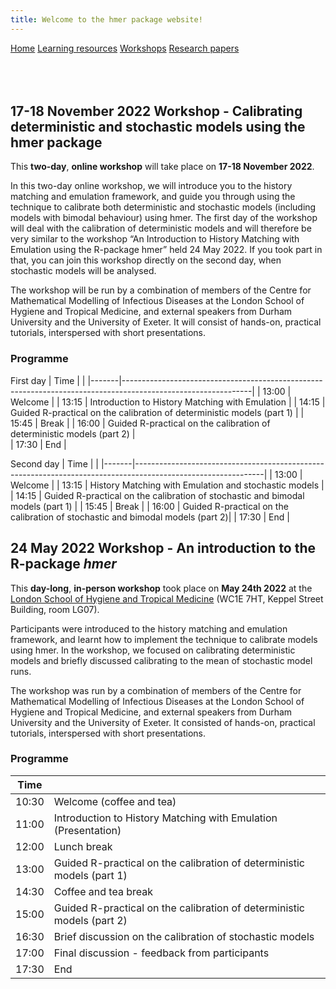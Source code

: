 ```yaml
---
title: Welcome to the hmer package website!
---
```


<div class="navbar">
  <a href="index.html">Home</a>
  <a href="learning_resources.html">Learning resources</a>
  <a href="24may2022workshop.html" class="active">Workshops</a>
  <a href="papers.html">Research papers</a>
</div>

<br>

<br>

<br>

## 17-18 November 2022 Workshop - Calibrating deterministic and stochastic models using the hmer package

This **two-day**, **online workshop** will take place on **17-18 November 2022**. 

In this two-day online workshop, we will introduce you to the history matching and emulation framework, and guide you through using the technique to calibrate both deterministic and stochastic models (including models with bimodal behaviour) using hmer. The first day of the workshop will deal with the calibration of deterministic models and will therefore be very similar to the workshop “An Introduction to History Matching with Emulation using the R-package hmer” held 24 May 2022. If you took part in that, you can join this workshop directly on the second day, when stochastic models will be analysed.

The workshop will be run by a combination of members of the  Centre for Mathematical Modelling of Infectious Diseases  at the London School of Hygiene and Tropical Medicine, and external speakers from Durham University and the University of Exeter. It will consist of hands-on, practical tutorials, interspersed with short presentations.

### Programme 

First day
| Time  |                                                                                                              |
|-------|--------------------------------------------------------------------------------------------------------------|
| 13:00 | Welcome                                      |
| 13:15 | Introduction to History Matching with Emulation                                       |
| 14:15 | Guided R-practical on the calibration of deterministic models (part 1)              |
| 15:45 | Break              |
| 16:00 | Guided R-practical on the calibration of deterministic models (part 2)                                       |                                      
| 17:30 | End                                                                                                     |

Second day
| Time  |                                                                                                              |
|-------|--------------------------------------------------------------------------------------------------------------|
| 13:00 | Welcome                                      |
| 13:15 | History Matching with Emulation and stochastic models                                      |
| 14:15 | Guided R-practical on the calibration of stochastic and bimodal models (part 1)              |
| 15:45 | Break              |
| 16:00 | Guided R-practical on the calibration of  stochastic and bimodal models (part 2)|
| 17:30 | End   |                                                                                               

## 24 May 2022 Workshop - An introduction to the R-package _hmer_

This **day-long**, **in-person workshop** took place on **May 24th 2022** at the [London School of Hygiene and Tropical Medicine](https://www.lshtm.ac.uk/aboutus/contact/location) (WC1E 7HT, Keppel Street Building, room LG07). 

Participants were introduced to the history matching and emulation framework, and learnt how to implement the technique to calibrate models using hmer. In the workshop, we focused on calibrating deterministic models and briefly discussed calibrating to the mean of stochastic model runs.

The workshop was run by a combination of members of the  Centre for Mathematical Modelling of Infectious Diseases  at the London School of Hygiene and Tropical Medicine, and external speakers from Durham University and the University of Exeter. It consisted of hands-on, practical tutorials, interspersed with short presentations.

### Programme

| Time  |                                                                                                              |
|-------|--------------------------------------------------------------------------------------------------------------|
| 10:30 | Welcome (coffee and tea)                                                                                     |
| 11:00 | Introduction to History Matching with Emulation (Presentation)                                               |
| 12:00 | Lunch break                                                                                                  |
| 13:00 | Guided R-practical on the calibration of deterministic models (part 1)                                       |
| 14:30 | Coffee and tea break                                                                                         |
| 15:00 | Guided R-practical on the calibration of deterministic models (part 2)                                       |                                             
| 16:30 | Brief discussion on the calibration of stochastic models                                                     |
| 17:00 | Final discussion - feedback from participants                                                                  |
| 17:30 | End                                                                                                     |

